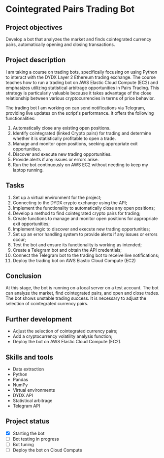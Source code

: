 # Cointegrated Pairs Trading Bot

## Project objectives

Develop a bot that analyzes the market and finds cointegrated currency pairs, automatically opening and closing transactions.

## Project description

I am taking a course on trading bots, specifically focusing on using Python to interact with the DYDX Layer 2 Ethereum trading exchange. The course teaches how to run a trading bot on AWS Elastic Cloud Compute (EC2) and emphasizes utilizing statistical arbitrage opportunities in Pairs Trading. This strategy is particularly valuable because it takes advantage of the close relationship between various cryptocurrencies in terms of price behavior.

The trading bot I am working on can send notifications via Telegram, providing live updates on the script's performance. It offers the following functionalities:

1. Automatically close any existing open positions.
2. Identify cointegrated (linked Crypto pairs) for trading and determine whether it is statistically profitable to open a trade.
3. Manage and monitor open positions, seeking appropriate exit opportunities.
4. Discover and execute new trading opportunities.
5. Provide alerts if any issues or errors arise.
6. Run the bot continuously on AWS EC2 without needing to keep my laptop running.


## Tasks
1. Set up a virtual environment for the project;
2. Connecting to the DYDX crypto exchange using the API;
3. Implement the functionality to automatically close any open positions;
4. Develop a method to find cointegrated crypto pairs for trading;
5. Create functions to manage and monitor open positions for appropriate exit opportunities;
6. Implement logic to discover and execute new trading opportunities;
7. Set up an error handling system to provide alerts if any issues or errors occur;
8. Test the bot and ensure its functionality is working as intended;
9.  Create a Telegram bot and obtain the API credentials;
10. Connect the Telegram bot to the trading bot to receive live notifications;
11. Deploy the trading bot on AWS Elastic Cloud Compute (EC2)


## Conclusion

At this stage, the bot is running on a local server on a test account. The bot can analyze the market, find cointegrated pairs, and open and close trades. 
The bot shows unstable trading success. It is necessary to adjust the selection of cointegrated currency pairs.

## Further development

- Adjust the selection of cointegrated currency pairs;
- Add a cryptocurrency volatility analysis function;
- Deploy the bot on AWS Elastic Cloud Compute (EC2).

## Skills and tools 

* Data extraction
* Python
* Pandas
* NumPy
* Virtual environments
* DYDX API
* Statistical arbitrage
* Telegram API
  
## Project status
- [x] Starting the bot
- [ ] Bot testing in progress
- [ ] Bot tuning
- [ ] Deploy the bot on Cloud Compute
